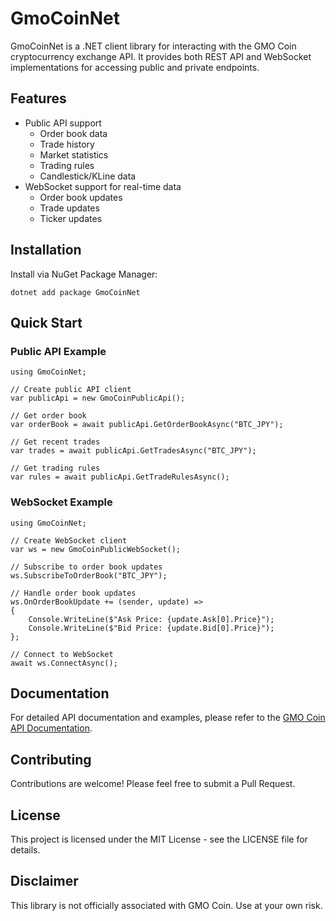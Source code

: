 # GmoCoinNet

GmoCoinNet is a .NET client library for interacting with the GMO Coin cryptocurrency exchange API. It provides both REST API and WebSocket implementations for accessing public and private endpoints.

## Features

- Public API support
  - Order book data
  - Trade history
  - Market statistics
  - Trading rules
  - Candlestick/KLine data
- WebSocket support for real-time data
  - Order book updates
  - Trade updates
  - Ticker updates

## Installation

Install via NuGet Package Manager:

    dotnet add package GmoCoinNet

## Quick Start

### Public API Example

    using GmoCoinNet;

    // Create public API client
    var publicApi = new GmoCoinPublicApi();

    // Get order book
    var orderBook = await publicApi.GetOrderBookAsync("BTC_JPY");

    // Get recent trades
    var trades = await publicApi.GetTradesAsync("BTC_JPY");

    // Get trading rules
    var rules = await publicApi.GetTradeRulesAsync();

### WebSocket Example

    using GmoCoinNet;

    // Create WebSocket client
    var ws = new GmoCoinPublicWebSocket();

    // Subscribe to order book updates
    ws.SubscribeToOrderBook("BTC_JPY");

    // Handle order book updates
    ws.OnOrderBookUpdate += (sender, update) => 
    {
        Console.WriteLine($"Ask Price: {update.Ask[0].Price}");
        Console.WriteLine($"Bid Price: {update.Bid[0].Price}");
    };

    // Connect to WebSocket
    await ws.ConnectAsync();

## Documentation

For detailed API documentation and examples, please refer to the [GMO Coin API Documentation](https://api.coin.z.com/docs/).

## Contributing

Contributions are welcome! Please feel free to submit a Pull Request.

## License

This project is licensed under the MIT License - see the LICENSE file for details.

## Disclaimer

This library is not officially associated with GMO Coin. Use at your own risk.
